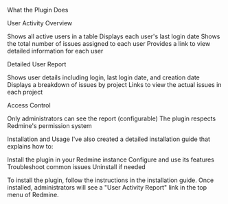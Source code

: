 What the Plugin Does

User Activity Overview

Shows all active users in a table
Displays each user's last login date
Shows the total number of issues assigned to each user
Provides a link to view detailed information for each user


Detailed User Report

Shows user details including login, last login date, and creation date
Displays a breakdown of issues by project
Links to view the actual issues in each project


Access Control

Only administrators can see the report (configurable)
The plugin respects Redmine's permission system

Installation and Usage
I've also created a detailed installation guide that explains how to:

Install the plugin in your Redmine instance
Configure and use its features
Troubleshoot common issues
Uninstall if needed

To install the plugin, follow the instructions in the installation guide. Once installed, administrators will see a "User Activity Report" link in the top menu of Redmine.
